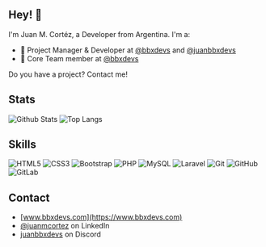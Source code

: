 ## Hey! 👋
I'm Juan M. Cortéz, a Developer from Argentina. I'm a:

- 🧭 Project Manager & Developer at [@bbxdevs](https://github.com/bbxdevs) and [@juanbbxdevs](https://github.com/juanbbxdevs)
- 👥 Core Team member at [@bbxdevs](https://www.bbxdevs.com)

Do you have a project? Contact me!

## Stats
![Github Stats](https://github-readme-stats.vercel.app/api?username=juanbbxdevs&count_private=true&show_icons=true&include_all_commits=true)
![Top Langs](https://github-readme-stats.vercel.app/api/top-langs/?username=juanbbxdevs&hide=TeX&layout=compact)

## Skills
![HTML5](https://img.shields.io/badge/-HTML5-E34F26?style=flat-square&logo=html5&logoColor=white)
![CSS3](https://img.shields.io/badge/-CSS3-1572B6?style=flat-square&logo=css3)
![Bootstrap](https://img.shields.io/badge/-Bootstrap-563D7C?style=flat-square&logo=bootstrap)
![PHP](https://img.shields.io/badge/-PHP-B6bbf9?style=flat-square&logo=php)
![MySQL](https://img.shields.io/badge/-MySQL-black?style=flat-square&logo=mysql)
![Laravel](https://img.shields.io/badge/-LARAVEL-Ffa1a2?style=flat-square&logo=laravel)
![Git](https://img.shields.io/badge/-Git-black?style=flat-square&logo=git)
![GitHub](https://img.shields.io/badge/-GitHub-181717?style=flat-square&logo=github)
![GitLab](https://img.shields.io/badge/-GitLab-FCA121?style=flat-square&logo=gitlab)

## Contact
- [www.bbxdevs.com](https://www.bbxdevs.com)
- [@juanmcortez](https://www.linkedin.com/in/juanmcortez/) on LinkedIn
- [juanbbxdevs](./) on Discord
